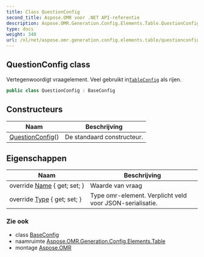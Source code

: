 ```yaml
---
title: Class QuestionConfig
second_title: Aspose.OMR voor .NET API-referentie
description: Aspose.OMR.Generation.Config.Elements.Table.QuestionConfig klas. Vertegenwoordigt vraagelement. Veel gebruikt inTableConfig als rijen.
type: docs
weight: 340
url: /nl/net/aspose.omr.generation.config.elements.table/questionconfig/
---
```

## QuestionConfig class

Vertegenwoordigt vraagelement. Veel gebruikt in[`TableConfig`](../tableconfig/) als rijen.

```csharp
public class QuestionConfig : BaseConfig
```

## Constructeurs

| Naam | Beschrijving |
| --- | --- |
| [QuestionConfig](questionconfig/)() | De standaard constructeur. |

## Eigenschappen

| Naam | Beschrijving |
| --- | --- |
| override [Name](../../aspose.omr.generation.config.elements.table/questionconfig/name/) { get; set; } | Waarde van vraag |
| override [Type](../../aspose.omr.generation.config.elements.table/questionconfig/type/) { get; set; } | Type omr-element. Verplicht veld voor JSON-serialisatie. |

### Zie ook

* class [BaseConfig](../../aspose.omr.generation.config/baseconfig/)
* naamruimte [Aspose.OMR.Generation.Config.Elements.Table](../../aspose.omr.generation.config.elements.table/)
* montage [Aspose.OMR](../../)


